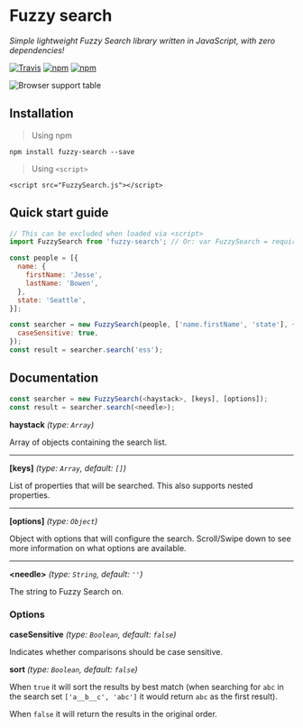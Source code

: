 # Fuzzy search

*Simple lightweight Fuzzy Search library written in JavaScript, with zero dependencies!*

[![Travis](https://img.shields.io/travis/wouter2203/fuzzy-search/master.svg)](https://travis-ci.org/wouter2203/fuzzy-search)
[![npm](https://img.shields.io/npm/v/fuzzy-search.svg)](https://www.npmjs.com/package/fuzzy-search)
[![npm](https://img.shields.io/npm/dm/fuzzy-search.svg)](https://www.npmjs.com/package/fuzzy-search)

![Browser support table](https://saucelabs.com/browser-matrix/wouter2203.svg)

## Installation

> Using npm

`npm install fuzzy-search --save`

> Using `<script>`

`<script src="FuzzySearch.js"></script>`

## Quick start guide
```javascript
// This can be excluded when loaded via <script>
import FuzzySearch from 'fuzzy-search'; // Or: var FuzzySearch = require('fuzzy-search');

const people = [{
  name: {
    firstName: 'Jesse',
    lastName: 'Bowen',
  },
  state: 'Seattle',
}];

const searcher = new FuzzySearch(people, ['name.firstName', 'state'], {
  caseSensitive: true,
});
const result = searcher.search('ess');
```

## Documentation
```javascript
const searcher = new FuzzySearch(<haystack>, [keys], [options]);
const result = searcher.search(<needle>);
```

**haystack** *(type: `Array`)*

Array of objects containing the search list.

---

**[keys]** *(type: `Array`, default: `[]`)*

List of properties that will be searched. This also supports nested properties.

---

**[options]** *(type: `Object`)*

Object with options that will configure the search. Scroll/Swipe down to see more information on what options are available.

---

**\<needle\>** *(type: `String`, default: `''`)*

The string to Fuzzy Search on.

### Options
**caseSensitive** *(type: `Boolean`, default: `false`)*

Indicates whether comparisons should be case sensitive.

**sort** *(type: `Boolean`, default: `false`)*

When `true` it will sort the results by best match (when searching for `abc` in the search set `['a__b__c', 'abc']` it would return `abc` as the first result).

When `false` it will return the results in the original order.

